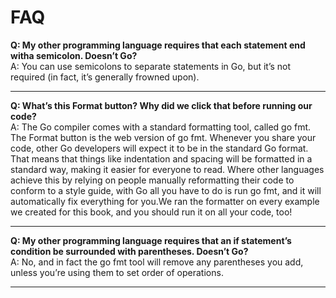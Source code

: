 <h1>FAQ</h1>

<b>Q: My other programming language requires that each statement end witha semicolon. Doesn’t Go?</b><br>
A: You can use semicolons to separate statements in Go, but it’s not required (in fact, it’s generally frowned upon). <hr>  

<b>Q: What’s this Format button? Why did we click that before running our
code?</b><br>
A: The Go compiler comes with a standard formatting tool, called go fmt. The Format button is the web version of go fmt. Whenever you share your code, other Go developers will expect it to be in the standard Go format. That means that things like indentation and spacing will be formatted in a standard way, making it easier for everyone to read. Where other languages achieve this by relying on people manually reformatting their code to conform to a style guide, with Go all you have to do is run go fmt, and it will automatically fix everything for you.We ran the formatter on every example we created for this book, and you should run it on all your code, too!<hr>

<b>Q: My other programming language requires that an if statement’s condition be surrounded with parentheses. Doesn’t Go?</b><br>
A: No, and in fact the go fmt tool will remove any parentheses you add, unless you’re using them to set order of operations.<hr>
